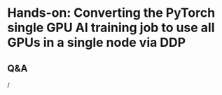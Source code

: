 # Hands-on: Converting the PyTorch single GPU AI training job to use all GPUs in a single node via DDP

<!--
[Exercises on the course GitHub](https://github.com/Lumi-supercomputer/Getting_Started_with_AI_workshop/tree/ai-202411261/08_Scaling_to_multiple_GPUs).
-->

<!--
<video src="https://462000265.lumidata.eu/ai-20241126/recordings/E08_MultipleGPUs.mp4" controls="controls"></video>
-->


## Q&A

/

